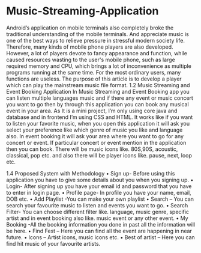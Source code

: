 # Music-Streaming-Application
Android’s application on mobile terminals also completely broke the traditional understanding of the mobile terminals. 
And appreciate music is one of the best ways to relieve pressure in stressful modern society life. 
Therefore, many kinds of mobile phone players are also developed. However, a lot of players devote to fancy appearance and function, 
while caused resources wasting to the user's mobile phone, such as large required memory and CPU, which brings a lot of inconvenience as multiple programs running at the same time.
For the most ordinary users, many functions are useless. The purpose of this article is to develop a player which can play the mainstream music file format.
1.2	Music Streaming and Event Booking Application
In Music Streaming and Event Booking app you can listen multiple languages music and if there any event or music concert you want to go then by through this application you can book any musical event in your area. As It is a mini project, I’m only using core java and database and in frontend I’m using CSS and HTML. 
It works like if you want to listen your favorite music, when you open this application it will ask you select your preference like which genre of music you like and language also. In event booking it will ask your area where you want to go for any concert or event. If particular concert or event mention in the application then you can book. There will be music icons like. 80S,90S, acoustic, classical, pop etc. and also there will be player icons like. pause, next, loop etc.
 



1.4	Proposed System with Methodology
•	Sign up- Before using this application you have to give some details about you when you signing up.
•	Login- After signing up you have your email id and password that you have to enter in login page.
•	Profile page- In profile you have your name, email, DOB etc.
•	Add Playlist -You can make your own playlist
•	Search – You can search your favourite music to listen and events you want to go.
•	Search Filter- You can choose different filter like. language, music genre, specific artist and in event booking also like. music event or any other event.
•	My Booking -All the booking information you done in past all the information will be here.
•	Find Fest – Here you can find all the event are happening in near future.
•	Icons – Artist icons, music icons etc.
•	Best of artist – Here you can find hit music of your favourite artists.
